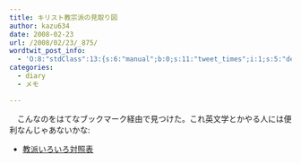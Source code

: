 ```yaml
---
title: キリスト教宗派の見取り図
author: kazu634
date: 2008-02-23
url: /2008/02/23/_875/
wordtwit_post_info:
  - 'O:8:"stdClass":13:{s:6:"manual";b:0;s:11:"tweet_times";i:1;s:5:"delay";i:0;s:7:"enabled";i:1;s:10:"separation";s:2:"60";s:7:"version";s:3:"3.7";s:14:"tweet_template";b:0;s:6:"status";i:2;s:6:"result";a:0:{}s:13:"tweet_counter";i:2;s:13:"tweet_log_ids";a:1:{i:0;i:3761;}s:9:"hash_tags";a:0:{}s:8:"accounts";a:1:{i:0;s:7:"kazu634";}}'
categories:
  - diary
  - メモ

---
```

<div class="section">
<p>
    　こんなのをはてなブックマーク経由で見つけた。これ英文学とかやる人には便利なんじゃあないかな:
</p>
  
<ul>
<li>
<a href="http://yagitani.jpn.cx/kurihon/kurihon18.htm" onclick="__gaTracker('send', 'event', 'outbound-article', 'http://yagitani.jpn.cx/kurihon/kurihon18.htm', '教派いろいろ対照表');" target="_blank">教派いろいろ対照表</a>
</li>
</ul>
</div>